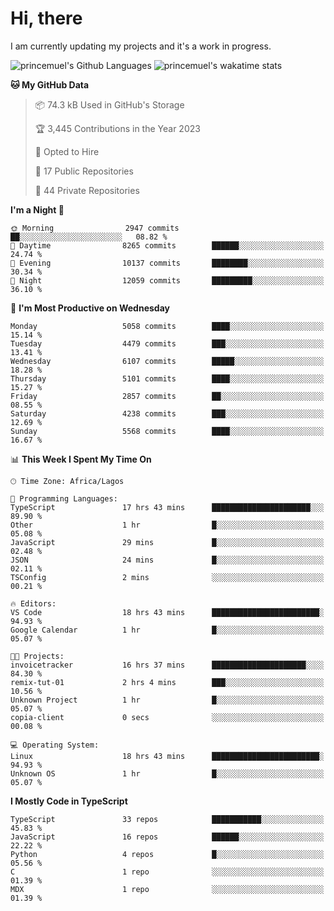 # Hi, there

<!--
**princemuel/princemuel** is a ✨ _special_ ✨ repository because its `README.md` (this file) appears on your GitHub profile.

Here are some ideas to get you started:

- 🔭 I’m currently working on ...
- 🌱 I’m currently learning ...
- 👯 I’m looking to collaborate on ...
- 🤔 I’m looking for help with ...
- 💬 Ask me about ...
- 📫 How to reach me: ...
- 😄 Pronouns: ...
- ⚡ Fun fact: ...
-->

I am currently updating my projects and it's a work in progress.

![princemuel's Github Languages](https://github-readme-stats.vercel.app/api/top-langs/?username=princemuel&text_color=586069&layout=compact&hide_border=true&title_color=0366d6&count_private=true&include_all_commits=true&theme=tokyonight&show_icons=true)
![princemuel's wakatime stats](https://github-readme-stats.vercel.app/api/wakatime?username=princemuel&text_color=586069&layout=compact&hide_border=true&title_color=0366d6&count_private=true&include_all_commits=true&theme=tokyonight&show_icons=true)

<!--START_SECTION:waka-->
**🐱 My GitHub Data** 

> 📦 74.3 kB Used in GitHub's Storage 
 > 
> 🏆 3,445 Contributions in the Year 2023
 > 
> 💼 Opted to Hire
 > 
> 📜 17 Public Repositories 
 > 
> 🔑 44 Private Repositories 
 > 
**I'm a Night 🦉** 

```text
🌞 Morning                2947 commits        ██░░░░░░░░░░░░░░░░░░░░░░░   08.82 % 
🌆 Daytime                8265 commits        ██████░░░░░░░░░░░░░░░░░░░   24.74 % 
🌃 Evening                10137 commits       ████████░░░░░░░░░░░░░░░░░   30.34 % 
🌙 Night                  12059 commits       █████████░░░░░░░░░░░░░░░░   36.10 % 
```
📅 **I'm Most Productive on Wednesday** 

```text
Monday                   5058 commits        ████░░░░░░░░░░░░░░░░░░░░░   15.14 % 
Tuesday                  4479 commits        ███░░░░░░░░░░░░░░░░░░░░░░   13.41 % 
Wednesday                6107 commits        █████░░░░░░░░░░░░░░░░░░░░   18.28 % 
Thursday                 5101 commits        ████░░░░░░░░░░░░░░░░░░░░░   15.27 % 
Friday                   2857 commits        ██░░░░░░░░░░░░░░░░░░░░░░░   08.55 % 
Saturday                 4238 commits        ███░░░░░░░░░░░░░░░░░░░░░░   12.69 % 
Sunday                   5568 commits        ████░░░░░░░░░░░░░░░░░░░░░   16.67 % 
```


📊 **This Week I Spent My Time On** 

```text
🕑︎ Time Zone: Africa/Lagos

💬 Programming Languages: 
TypeScript               17 hrs 43 mins      ██████████████████████░░░   89.90 % 
Other                    1 hr                █░░░░░░░░░░░░░░░░░░░░░░░░   05.08 % 
JavaScript               29 mins             █░░░░░░░░░░░░░░░░░░░░░░░░   02.48 % 
JSON                     24 mins             █░░░░░░░░░░░░░░░░░░░░░░░░   02.11 % 
TSConfig                 2 mins              ░░░░░░░░░░░░░░░░░░░░░░░░░   00.21 % 

🔥 Editors: 
VS Code                  18 hrs 43 mins      ████████████████████████░   94.93 % 
Google Calendar          1 hr                █░░░░░░░░░░░░░░░░░░░░░░░░   05.07 % 

🐱‍💻 Projects: 
invoicetracker           16 hrs 37 mins      █████████████████████░░░░   84.30 % 
remix-tut-01             2 hrs 4 mins        ███░░░░░░░░░░░░░░░░░░░░░░   10.56 % 
Unknown Project          1 hr                █░░░░░░░░░░░░░░░░░░░░░░░░   05.07 % 
copia-client             0 secs              ░░░░░░░░░░░░░░░░░░░░░░░░░   00.08 % 

💻 Operating System: 
Linux                    18 hrs 43 mins      ████████████████████████░   94.93 % 
Unknown OS               1 hr                █░░░░░░░░░░░░░░░░░░░░░░░░   05.07 % 
```

**I Mostly Code in TypeScript** 

```text
TypeScript               33 repos            ███████████░░░░░░░░░░░░░░   45.83 % 
JavaScript               16 repos            ██████░░░░░░░░░░░░░░░░░░░   22.22 % 
Python                   4 repos             █░░░░░░░░░░░░░░░░░░░░░░░░   05.56 % 
C                        1 repo              ░░░░░░░░░░░░░░░░░░░░░░░░░   01.39 % 
MDX                      1 repo              ░░░░░░░░░░░░░░░░░░░░░░░░░   01.39 % 
```




<!--END_SECTION:waka-->
